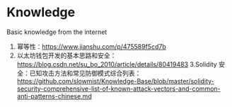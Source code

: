 # Knowledge
Basic knowledge from the internet
1. 幂等性：https://www.jianshu.com/p/475589f5cd7b
2. 以太坊钱包开发的基本思路和安全： https://blog.csdn.net/su_bo_2010/article/details/80419483
3.Solidity 安全：已知攻击方法和常见防御模式综合列表：https://github.com/slowmist/Knowledge-Base/blob/master/solidity-security-comprehensive-list-of-known-attack-vectors-and-common-anti-patterns-chinese.md

